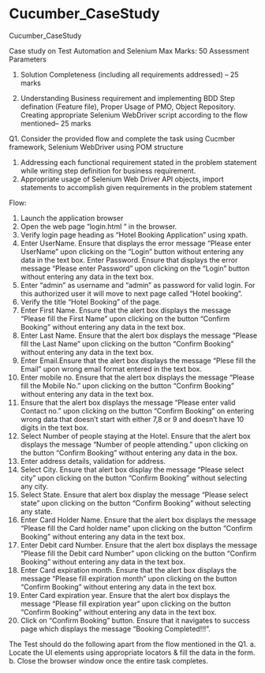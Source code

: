 # Cucumber_CaseStudy
Cucumber_CaseStudy

Case study on Test Automation and Selenium
Max Marks: 50
Assessment Parameters
1. Solution Completeness (including all requirements addressed) – 25 marks

2. Understanding Business requirement and implementing BDD Step defination (Feature
file), Proper Usage of PMO, Object Repository. Creating appropriate Selenium
WebDriver script according to the flow mentioned– 25 marks

Q1. Consider the provided flow and complete the task using Cucmber framework, Selenium
WebDriver using POM structure
1. Addressing each functional requirement stated in the problem statement while writing step definition for business requirement.
2. Appropriate usage of Selenium Web Driver API objects, import statements to accomplish given requirements in the problem statement

Flow:
1. Launch the application browser
2. Open the web page “login.html “ in the browser.
3. Verify login page heading as “Hotel Booking Application” using xpath.
4. Enter UserName. Ensure that displays the error message “Please enter UserName” upon clicking on the “Login” button without entering any data in the text box. Enter Password. Ensure that displays the error message “Please enter Password” upon clicking on the “Login” button without entering any data in the text box.
6. Enter “admin” as username and “admin” as password for valid login. For this authorized user it will move to next page called “Hotel booking”. 
7. Verify the title “Hotel Booking” of the page.
8. Enter First Name. Ensure that the alert box displays the message “Please fill the First Name” upon clicking on the button “Confirm Booking” without entering any data in the text box.
9. Enter Last Name. Ensure that the alert box displays the message “Please fill the Last Name” upon clicking on the button “Confirm Booking” without entering any data in the text box.
10. Enter Email.Ensure that the alert box displays the message “Plese fill the Email” upon wrong email format entered in the text box. 
11. Enter mobile no. Ensure that the alert box displays the message “Please fill the Mobile No.” upon clicking on the button “Confirm Booking” without entering any data in the text box.
12. Ensure that the alert box displays the message “Please enter valid Contact no.” upon clicking on the button “Confirm Booking” on entering wrong data that doesn’t start with either 7,8 or 9 and doesn’t have 10 digits in the text box.
13. Select Number of people staying at the Hotel. Ensure that the alert box displays the message “Number of people attending.” upon clicking on the button “Confirm Booking” without entering any data in the box.
14. Enter address details, validation for address.
15. Select City. Ensure that alert box display the message “Please select city” upon clicking on the button “Confirm Booking” without selecting any city.
16. Select State. Ensure that alert box display the message “Please select state” upon clicking on the button “Confirm Booking” without selecting any state.
17. Enter Card Holder Name. Ensure that the alert box displays the message “Please fill the Card holder name” upon clicking on the button “Confirm Booking” without entering any data in the text box.
18. Enter Debit card Number. Ensure that the alert box displays the message “Please fill the Debit card Number” upon clicking on the button “Confirm Booking” without entering any data in the text box.
19. Enter Card expiration month. Ensure that the alert box displays the message “Please fill expiration month” upon clicking on the button “Confirm Booking” without entering any data in the text box.
20. Enter Card expiration year. Ensure that the alert box displays the message “Please fill expiration year” upon clicking on the button “Confirm Booking” without entering any data in the text box.
21. Click on “Confirm Booking” button. Ensure that it navigates to success page which displays the message “Booking Completed!!!”.

The Test should do the following apart from the flow mentioned in the Q1.
a. Locate the UI elements using appropriate locators & fill the data in the form.
b. Close the browser window once the entire task completes.

